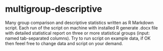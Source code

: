 # multigroup-descriptive
Many group comparison and descriptive statistics written as R Markdown script. Each run of the script on machine with installed R generate .docx file with detailed statistical report on three or more statistical groups (input: named tab-separated columns). Try to run script on example data, if OK then feeel free to change data and script on your demand.
